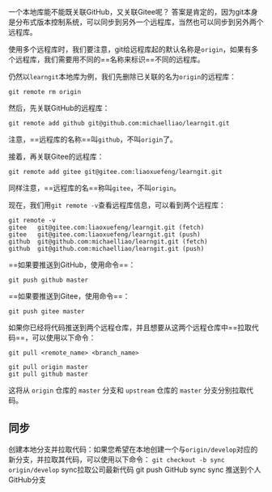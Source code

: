 
一个本地库能不能既关联GitHub，又关联Gitee呢？
答案是肯定的，因为git本身是分布式版本控制系统，可以同步到另外一个远程库，当然也可以同步到另外两个远程库。

使用多个远程库时，我们要注意，git给远程库起的默认名称是`origin`，如果有多个远程库，我们需要用不同的==名称来标识==不同的远程库。

仍然以`learngit`本地库为例，我们先删除已关联的名为`origin`的远程库：
```
git remote rm origin
```

然后，先关联GitHub的远程库：
```
git remote add github git@github.com:michaelliao/learngit.git
```
注意，==远程库的名称==叫`github`，不叫`origin`了。

接着，再关联Gitee的远程库：
```
git remote add gitee git@gitee.com:liaoxuefeng/learngit.git
```
同样注意，==远程库的名==称叫`gitee`，不叫`origin`。

现在，我们用`git remote -v`查看远程库信息，可以看到两个远程库：
```
git remote -v
gitee	git@gitee.com:liaoxuefeng/learngit.git (fetch)
gitee	git@gitee.com:liaoxuefeng/learngit.git (push)
github	git@github.com:michaelliao/learngit.git (fetch)
github	git@github.com:michaelliao/learngit.git (push)
```

==如果要推送到GitHub，使用命令==：
```
git push github master
```

==如果要推送到Gitee，使用命令==：
```
git push gitee master
```


如果你已经将代码推送到两个远程仓库，并且想要从这两个远程仓库中==拉取代码==，可以使用以下命令：

```
git pull <remote_name> <branch_name>
```

```
git pull origin master
git pull github master
```

这将从 `origin` 仓库的 `master` 分支和 `upstream` 仓库的 `master` 分支分别拉取代码。

## 同步
创建本地分支并拉取代码：如果您希望在本地创建一个与`origin/develop`对应的新分支，并拉取其代码，可以使用以下命令：
`git checkout -b sync origin/develop`
sync拉取公司最新代码
git push GitHub sync sync 推送到个人GitHub分支
